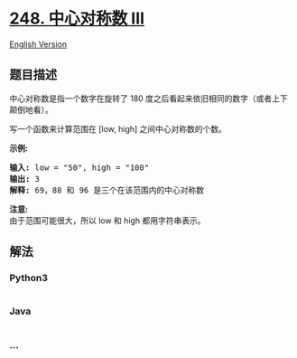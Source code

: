 # [248. 中心对称数 III](https://leetcode-cn.com/problems/strobogrammatic-number-iii)

[English Version](/solution/0200-0299/0248.Strobogrammatic%20Number%20III/README_EN.md)

## 题目描述
<!-- 这里写题目描述 -->
<p>中心对称数是指一个数字在旋转了 180 度之后看起来依旧相同的数字（或者上下颠倒地看）。</p>

<p>写一个函数来计算范围在 [low, high] 之间中心对称数的个数。</p>

<p><strong>示例:</strong></p>

<pre><strong>输入:</strong> low = "50", high = "100"
<strong>输出:</strong> 3 
<strong>解释: </strong>69，88 和 96 是三个在该范围内的中心对称数</pre>

<p><strong>注意:</strong><br>
由于范围可能很大，所以 low 和 high 都用字符串表示。</p>



## 解法
<!-- 这里可写通用的实现逻辑 -->


<!-- tabs:start -->

### **Python3**
<!-- 这里可写当前语言的特殊实现逻辑 -->

```python

```

### **Java**
<!-- 这里可写当前语言的特殊实现逻辑 -->

```java

```

### **...**
```

```

<!-- tabs:end -->